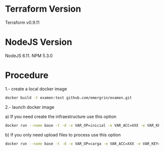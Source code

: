 # Terraform Version
Terraform v0.9.11

# NodeJS Version
NodeJS 6.11.
NPM 5.3.0

# Procedure

1.- create a local docker image

```bash
docker build -t examen:test github.com/emergrin/examen.git
```
2.- launch docker image

a) If you need create the infraestructure use this option

```bash
docker run --name base -t -d -e VAR_OP=inicial -e VAR_ACC=XXX -e VAR_KEY=YYY examen:test
```


b) If you only need upload files to process use this option

```bash
docker run --name base -t -d -e VAR_OP=carga -e VAR_ACC=XXX -e VAR_KEY=YYY examen:test
```
